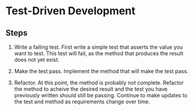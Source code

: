# Test-Driven Development

## Steps

1. Write a failing test. First write a simple test that asserts the value you want to test. This test will fail, as the method that produces the result does not yet exist.

2. Make the test pass. Implement the method that will make the test pass.

3. Refactor. At this point, the method is probably not complete. Refactor the method to acheive the desired result and the test you have previously written should still be passing. Continue to make updates to the test and method as requirements change over time.

